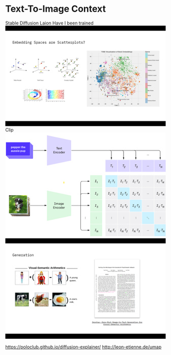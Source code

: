 # Text-To-Image Context
Stable Diffusion
Laion
Have I been trained
![Embeddings](images/embedding.png)
Clip
![Clip](images/clip.png)
![Clip Math](images/clip_math.png)

https://poloclub.github.io/diffusion-explainer/
http://leon-etienne.de/umap